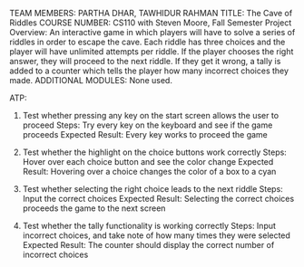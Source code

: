 TEAM MEMBERS: PARTHA DHAR, TAWHIDUR RAHMAN
TITLE: The Cave of Riddles
COURSE NUMBER: CS110 with Steven Moore, Fall Semester
Project Overview: An interactive game in which players will have to solve a series of riddles in order to escape the cave. Each riddle has three choices and the player will have unlimited attempts per riddle. If the player chooses the right answer, they will proceed to the next riddle. If they get it wrong, a tally is added to a counter which tells the player how many incorrect choices they made.
ADDITIONAL MODULES: None used.

ATP:
1) Test whether pressing any key on the start screen allows the user to proceed
   Steps: Try every key on the keyboard and see if the game proceeds
   Expected Result: Every key works to proceed the game

2) Test whether the highlight on the choice buttons work correctly
   Steps: Hover over each choice button and see the color change
   Expected Result: Hovering over a choice changes the color of a box to a cyan

3) Test whether selecting the right choice leads to the next riddle
   Steps: Input the correct choices
   Expected Result: Selecting the correct choices proceeds the game to the next screen

4) Test whether the tally functionality is working correctly
   Steps: Input incorrect choices, and take note of how many times they were selected
   Expected Result: The counter should display the correct number of incorrect choices
